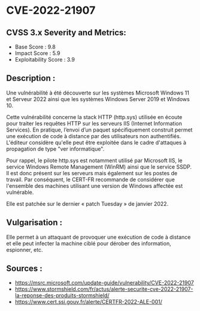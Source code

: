 # CVE-2022-21907

## CVSS 3.x Severity and Metrics:

- Base Score : 9.8
- Impact Score : 5.9
- Exploitability Score : 3.9

## Description : 

Une vulnérabilité à été découverte sur les systèmes Microsoft Windows 11 et Serveur 2022 ainsi que les systèmes Windows Server 2019 et Windows 10.

Cette vulnérabilité concerne la stack HTTP (http.sys) utilisée en écoute pour traiter les requêtes HTTP sur les serveurs IIS (Internet Information Services). En pratique, l’envoi d’un paquet spécifiquement construit permet une exécution de code à distance par des utilisateurs non authentifiés. L'éditeur considère qu'elle peut être exploitée dans le cadre d'attaques à propagation de type "ver informatique".

Pour rappel, le pilote http.sys est notamment utilisé par Microsoft IIS, le service Windows Remote Management (WinRM) ainsi que le service SSDP. Il est donc présent sur les serveurs mais également sur les postes de travail. Par conséquent, le CERT-FR recommande de considérer que l'ensemble des machines utilisant une version de Windows affectée est vulnérable.

Elle est patchée sur le dernier « patch Tuesday » de janvier 2022.

## Vulgarisation : 

Elle permet à un attaquant de provoquer une exécution de code à distance et elle peut infecter la machine ciblé pour dérober des information, espionner, etc.

## Sources : 

- https://msrc.microsoft.com/update-guide/vulnerability/CVE-2022-21907
- https://www.stormshield.com/fr/actus/alerte-securite-cve-2022-21907-la-reponse-des-produits-stormshield/
- https://www.cert.ssi.gouv.fr/alerte/CERTFR-2022-ALE-001/